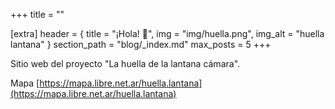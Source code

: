 +++
title = ""

[extra]
header = { title = "¡Hola! 👋", img = "img/huella.png", img_alt = "huella lantana" }
section_path = "blog/_index.md"
max_posts = 5
+++

Sitio web del proyecto "La huella de la lantana cámara".

Mapa [https://mapa.libre.net.ar/huella.lantana](https://mapa.libre.net.ar/huella.lantana)
